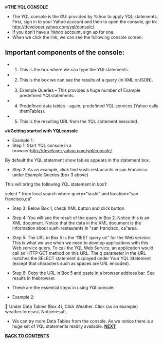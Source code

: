 #**THE YQL CONSOLE**
- The YQL console is the GUI provided by Yahoo to apply YQL statements. First, sign in to your Yahoo account and then to open the console, go to: http://developer.yahoo.com/yql/console/.
- If you don’t have a Yahoo account, sign up for one.
- When we click the link, we can see the following console screen:
 
## Important components of the console:

- 1.	This is the box where we can type the YQLstatements.
- 2.	This is the box we can see the results of a query (in XML orJSON).
- 3.	Example Queries – This provides a huge number of Example predefined YQLstatements.
- 4.	Predefined data tables - again, predefined YQL services (Yahoo calls themTables).
- 5.	This is the resulting URL from the YQL statement executed.



##**Getting started with YQLconsole**
- Example 1:
- Step 1: Start YQL console in a browser:http://developer.yahoo.com/yql/console/.

By default the YQL statement show tables appears in the statement box.
- Step 2: As an example, click find sushi restaurants in san Francisco under Example Queries (box 3 above)


 This will bring the following YQL statement in box1:

select * from local.search where query="sushi" and location="san francisco,ca"

- Step 3: Below Box 1, check XML button and click button.
- Step 4: You will see the result of the query in Box 2. Notice this is an XML document. Notice that the data in the XML document is the information about sushi restaurants in "san francisco, ca"area.
 


 

- Step 5: The URL in Box 5 is the “REST query url” for the Web service. This is what we use when we need to develop applications with this Web service query. To call the YQL Web Service, an application would call an HTTP GET method on this URL. The q parameter in the URL matches the SELECT statement displayed under Your YQL Statement (except that characters such as spaces are URL encoded). 

- Step 6: Copy the URL in Box 5 and paste in a browser address bar.  See results in thebrowser.


- These are the essential steps in using YQLconsole.
                     
-  Example 2:

	Under Data Tables (Box 4), Click Weather. Click (as an example) weather.forecast. Noticeresult.
 

- We can try more Data Tables from the console. As we notice there is a huge set of YQL statements readily available.
[**NEXT**](https://github.com/sharathvontari/Yahoo-query-language/blob/master/YQL%20Statements.md)     

[**BACK TO CONTENTS**](https://github.com/sharathvontari/Yahoo-query-language/blob/master/README.md)









 


 


